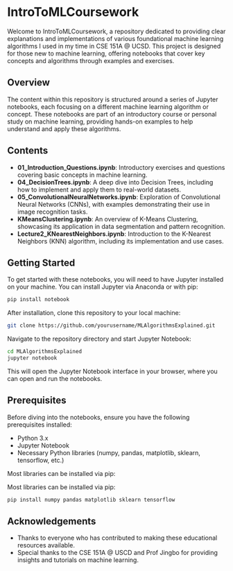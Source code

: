 # IntroToMLCoursework

Welcome to IntroToMLCoursework, a repository dedicated to providing clear explanations and implementations of various foundational machine learning algorithms I used in my time in CSE 151A @ UCSD. This project is designed for those new to machine learning, offering notebooks that cover key concepts and algorithms through examples and exercises.

## Overview

The content within this repository is structured around a series of Jupyter notebooks, each focusing on a different machine learning algorithm or concept. These notebooks are part of an introductory course or personal study on machine learning, providing hands-on examples to help understand and apply these algorithms.

## Contents

- **01_Introduction_Questions.ipynb**: Introductory exercises and questions covering basic concepts in machine learning.
- **04_DecisionTrees.ipynb**: A deep dive into Decision Trees, including how to implement and apply them to real-world datasets.
- **05_ConvolutionalNeuralNetworks.ipynb**: Exploration of Convolutional Neural Networks (CNNs), with examples demonstrating their use in image recognition tasks.
- **KMeansClustering.ipynb**: An overview of K-Means Clustering, showcasing its application in data segmentation and pattern recognition.
- **Lecture2_KNearestNeighbors.ipynb**: Introduction to the K-Nearest Neighbors (KNN) algorithm, including its implementation and use cases.

## Getting Started

To get started with these notebooks, you will need to have Jupyter installed on your machine. You can install Jupyter via Anaconda or with pip:

```bash
pip install notebook
```

After installation, clone this repository to your local machine:

```bash
git clone https://github.com/yourusername/MLAlgorithmsExplained.git
```

Navigate to the repository directory and start Jupyter Notebook:

```bash
cd MLAlgorithmsExplained
jupyter notebook
```

This will open the Jupyter Notebook interface in your browser, where you can open and run the notebooks.

## Prerequisites

Before diving into the notebooks, ensure you have the following prerequisites installed:

- Python 3.x
- Jupyter Notebook
- Necessary Python libraries (numpy, pandas, matplotlib, sklearn, tensorflow, etc.)

Most libraries can be installed via pip:

Most libraries can be installed via pip:

```bash
pip install numpy pandas matplotlib sklearn tensorflow
```

## Acknowledgements 

- Thanks to everyone who has contributed to making these educational resources available.
- Special thanks to the CSE 151A @ USCD and Prof Jingbo for providing insights and tutorials on machine learning.
